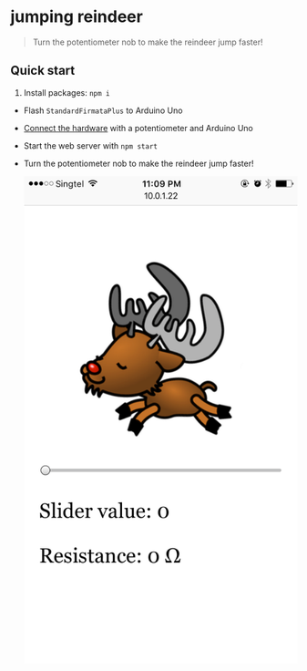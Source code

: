 # jumping reindeer

> Turn the potentiometer nob to make the reindeer jump faster!

## Quick start

1. Install packages: `npm i`
- Flash `StandardFirmataPlus` to Arduino Uno
- [Connect the hardware](http://johnny-five.io/examples/potentiometer/) with a potentiometer and Arduino Uno
- Start the web server with `npm start`
- Turn the potentiometer nob to make the reindeer jump faster!

  ![](screenshot.png)
